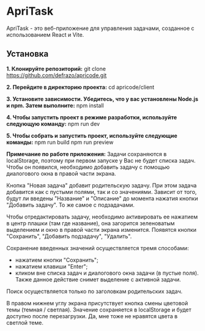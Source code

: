 # ApriTask

ApriTask - это веб-приложение для управления задачами, созданное с использованием React и Vite.

## Установка

**1. Клонируйте репозиторий:**
   git clone https://github.com/defrazo/apricode.git
   
**2. Перейдите в директорию проекта:**
  cd apricode/client
  
**3. Установите зависимости. Убедитесь, что у вас установлены Node.js и npm. Затем выполните:**
npm install

**4. Чтобы запустить проект в режиме разработки, используйте следующую команду:**
npm run dev

**5. Чтобы собрать и запустить проект, используйте следующие команды:**
npm run build
npm run preview


**Примечание по работе приложения:**
Задачи сохраняются в localStorage, поэтому при первом запуске у Вас не будет списка задач. 
Чтобы он появился, необходимо добавить задачу с помощью диалогового окна в правой части экрана.

Кнопка "Новая задача" добавит родительскую задачу. При этом задача добавится как с пустыми полями, так и со значениями. 
Зависит от того, будут ли введены "Название" и "Описание" до момента нажатия кнопки "Добавить задачу". То же самое с подзадачами.

Чтобы отредактировать задачу, необходимо активировать ее нажатием в центр плашки (там где название), она загорится зеленоватым выделением 
и окно в правой части экрана изменится. Появятся кнопки "Сохранить", "Добавить подзадачу", "Удалить".

Сохранение введенных значений осуществляется тремя способами:
- нажатием кнопки "Сохранить";
- нажатием клавиши "Enter";
- кликом вне списка задач и диалогового окна задачи (в пустые поля). Также данное действие снимет выделение с активной задачи.

Поиск осуществляется только по заголовкам родительских задач.

В правом нижнем углу экрана присутствует кнопка смены цветовой темы (темная / светлая). Значение сохраняется в localStorage и будет доступно после перезагрузки.
Да, мне тоже не нравятся цвета в светлой теме.
